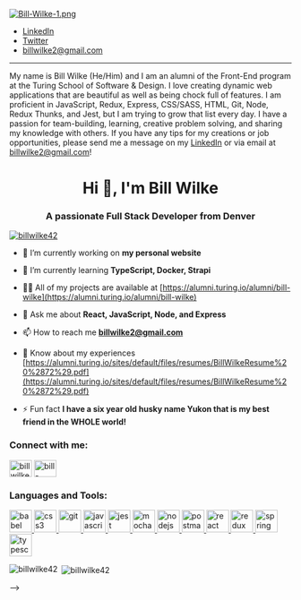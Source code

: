 [![Bill-Wilke-1.png](https://i.postimg.cc/xjtpK9fb/Bill-Wilke-1.png)](https://postimg.cc/qg6GrVCk)


- [LinkedIn](https://www.linkedin.com/in/bill-wilke)
- [Twitter](https://twitter.com/billwilke720)
- billwilke2@gmail.com


________


My name is Bill Wilke (He/Him) and I am an alumni of the Front-End program at the Turing School of Software & Design. I love creating dynamic web applications that are beautiful as well as being chock full of features. I am proficient in JavaScript, Redux, Express, CSS/SASS, HTML, Git, Node, Redux Thunks, and Jest, but I am trying to grow that list every day. I have a passion for team-building, learning, creative problem solving, and sharing my knowledge with others. If you have any tips for my creations or job opportunities, please send me a message on my [LinkedIn](https://www.linkedin.com/in/bill-wilke) or via email at billwilke2@gmail.com!

<h1 align="center">Hi 👋, I'm Bill Wilke</h1>
<h3 align="center">A passionate Full Stack Developer from Denver</h3>

<p align="left"> <a href="https://github.com/ryo-ma/github-profile-trophy"><img src="https://github-profile-trophy.vercel.app/?username=billwilke42" alt="billwilke42" /></a> </p>

- 🔭 I’m currently working on **my personal website**

- 🌱 I’m currently learning **TypeScript, Docker, Strapi**

- 👨‍💻 All of my projects are available at [https://alumni.turing.io/alumni/bill-wilke](https://alumni.turing.io/alumni/bill-wilke)

- 💬 Ask me about **React, JavaScript, Node, and Express**

- 📫 How to reach me **billwilke2@gmail.com**

- 📄 Know about my experiences [https://alumni.turing.io/sites/default/files/resumes/BillWilkeResume%20%2872%29.pdf](https://alumni.turing.io/sites/default/files/resumes/BillWilkeResume%20%2872%29.pdf)

- ⚡ Fun fact **I have a six year old husky name Yukon that is my best friend in the WHOLE world!**

<h3 align="left">Connect with me:</h3>
<p align="left">
<a href="https://twitter.com/billwilke720" target="blank"><img align="center" src="https://cdn.jsdelivr.net/npm/simple-icons@3.0.1/icons/twitter.svg" alt="billwilke720" height="30" width="40" /></a>
<a href="https://linkedin.com/in/bill-wilke" target="blank"><img align="center" src="https://cdn.jsdelivr.net/npm/simple-icons@3.0.1/icons/linkedin.svg" alt="bill-wilke" height="30" width="40" /></a>
</p>

<h3 align="left">Languages and Tools:</h3>
<p align="left"> <a href="https://babeljs.io/" target="_blank"> <img src="https://www.vectorlogo.zone/logos/babeljs/babeljs-icon.svg" alt="babel" width="40" height="40"/> </a> <a href="https://www.w3schools.com/css/" target="_blank"> <img src="https://devicons.github.io/devicon/devicon.git/icons/css3/css3-original-wordmark.svg" alt="css3" width="40" height="40"/> </a> <a href="https://git-scm.com/" target="_blank"> <img src="https://www.vectorlogo.zone/logos/git-scm/git-scm-icon.svg" alt="git" width="40" height="40"/> </a> <a href="https://developer.mozilla.org/en-US/docs/Web/JavaScript" target="_blank"> <img src="https://devicons.github.io/devicon/devicon.git/icons/javascript/javascript-original.svg" alt="javascript" width="40" height="40"/> </a> <a href="https://jestjs.io" target="_blank"> <img src="https://www.vectorlogo.zone/logos/jestjsio/jestjsio-icon.svg" alt="jest" width="40" height="40"/> </a> <a href="https://mochajs.org" target="_blank"> <img src="https://www.vectorlogo.zone/logos/mochajs/mochajs-icon.svg" alt="mocha" width="40" height="40"/> </a> <a href="https://nodejs.org" target="_blank"> <img src="https://devicons.github.io/devicon/devicon.git/icons/nodejs/nodejs-original-wordmark.svg" alt="nodejs" width="40" height="40"/> </a> <a href="https://postman.com" target="_blank"> <img src="https://www.vectorlogo.zone/logos/getpostman/getpostman-icon.svg" alt="postman" width="40" height="40"/> </a> <a href="https://reactjs.org/" target="_blank"> <img src="https://devicons.github.io/devicon/devicon.git/icons/react/react-original-wordmark.svg" alt="react" width="40" height="40"/> </a> <a href="https://redux.js.org" target="_blank"> <img src="https://devicons.github.io/devicon/devicon.git/icons/redux/redux-original.svg" alt="redux" width="40" height="40"/> </a> <a href="https://spring.io/" target="_blank"> <img src="https://www.vectorlogo.zone/logos/springio/springio-icon.svg" alt="spring" width="40" height="40"/> </a> <a href="https://www.typescriptlang.org/" target="_blank"> <img src="https://devicons.github.io/devicon/devicon.git/icons/typescript/typescript-original.svg" alt="typescript" width="40" height="40"/> </a> </p>

<p><img align="left" src="https://github-readme-stats.vercel.app/api/top-langs?username=billwilke42&show_icons=true&locale=en&layout=compact" alt="billwilke42" /></p>

<p>&nbsp;<img align="center" src="https://github-readme-stats.vercel.app/api?username=billwilke42&show_icons=true&locale=en" alt="billwilke42" /></p>
-->
